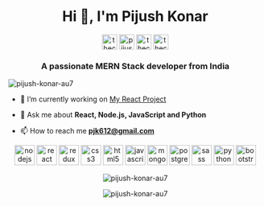<h1 align="center">Hi 👋, I'm Pijush Konar</h1>
<p align="center">
<a href="https://twitter.com/thecazzguy" target="blank"><img align="center" src="https://cdn.jsdelivr.net/npm/simple-icons@3.0.1/icons/twitter.svg" alt="thecazzguy" height="30" width="30" /></a>
<a href="https://linkedin.com/in/pijushkonar" target="blank"><img align="center" src="https://cdn.jsdelivr.net/npm/simple-icons@3.0.1/icons/linkedin.svg" alt="pijushkonar" height="30" width="30" /></a>
<a href="https://fb.com/thecazzguy" target="blank"><img align="center" src="https://cdn.jsdelivr.net/npm/simple-icons@3.0.1/icons/facebook.svg" alt="thecazzguy" height="30" width="30" /></a>
<a href="https://instagram.com/thecazzguy" target="blank"><img align="center" src="https://cdn.jsdelivr.net/npm/simple-icons@3.0.1/icons/instagram.svg" alt="thecazzguy" height="30" width="30" /></a>
</p>
<h3 align="center">A passionate MERN Stack developer from India</h3>

<p align="left"> <img src="https://komarev.com/ghpvc/?username=pijush-konar-au7" alt="pijush-konar-au7" /> </p>

- 🔭 I’m currently working on [My React Project](https://github.com/pijush-konar-au7/react_app)

- 💬 Ask me about **React, Node.js, JavaScript and Python**

- 📫 How to reach me **pjk612@gmail.com**


<p align="center">
<!-- Node -->
<img src="https://devicons.github.io/devicon/devicon.git/icons/nodejs/nodejs-original-wordmark.svg" alt="nodejs" width="40" height="40"/>
<!-- React -->
<img src=https://devicons.github.io/devicon/devicon.git/icons/react/react-original-wordmark.svg alt=react width="40" height="40"/> 
<!-- Redux -->
<img src="https://devicons.github.io/devicon/devicon.git/icons/redux/redux-original.svg" alt="redux" width="40" height="40"/>
<!-- CSS -->
<img src=https://devicons.github.io/devicon/devicon.git/icons/css3/css3-original-wordmark.svg alt=css3 width="40" height="40"/>
<!-- HTML -->
<img src=https://devicons.github.io/devicon/devicon.git/icons/html5/html5-original-wordmark.svg alt=html5 width="40" height="40"/>
<!-- JavaScript -->
<img src=https://devicons.github.io/devicon/devicon.git/icons/javascript/javascript-original.svg alt=javascript width="40" height="40"/> 
<!-- MongoDB -->
<img src=https://devicons.github.io/devicon/devicon.git/icons/mongodb/mongodb-original-wordmark.svg alt=mongodb width="40" height="40"/> 
<!-- PostgresSQL -->
<img src=https://devicons.github.io/devicon/devicon.git/icons/postgresql/postgresql-original-wordmark.svg alt=postgresql width="40" height="40"/> 
<!-- SASS -->
<img src=https://devicons.github.io/devicon/devicon.git/icons/sass/sass-original.svg alt=sass width="40" height="40"/> 
<!-- Python -->
<img src=https://devicons.github.io/devicon/devicon.git/icons/python/python-original-wordmark.svg alt=python width="40" height="40"/>
<!-- Bootstrap -->
<img src="https://devicons.github.io/devicon/devicon.git/icons/bootstrap/bootstrap-plain.svg" alt="bootstrap" width="40" height="40"/>
</p>


<p align="center"> <img src=https://github-readme-stats.vercel.app/api?username=pijush-konar-au7&show_icons=true alt=pijush-konar-au7 /> </p>


<p align="center"> <img src=https://github-readme-stats.vercel.app/api/top-langs/?username=pijush-konar-au7&layout=compact&hide=html alt=pijush-konar-au7 /> </p>
